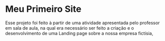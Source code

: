 ﻿# Meu Primeiro Site 
Esse projeto foi feito à partir de uma atividade apresentada pelo professor em sala de aula, na qual era necessário ser feito a criação e o desenvolvimento de uma Landing page sobre a nossa empresa fictísia, 

